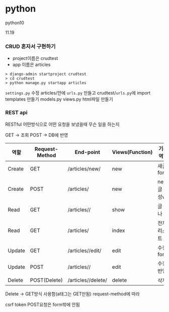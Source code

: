 # python
python10

11.19

### CRUD 혼자서 구현하기
* project이름은 crudtest
* app 이름은 articles

```shell
> django-admin startproject crudtest
> cd crudtest
> python manage.py startapp articles
```

`settings.py` 수정
articles/안에 `urls.py` 만들고 crudtest/`urls.py`에 import
templates 만들기
models.py
views.py
html파일 만들기



### REST api

RESTful
어떤방식으로 어떤 요청을 보냈을때 무슨 일을 하는지


GET -> 조회
POST -> DB에 반영

|   역할   |   Request-Method   |   End-point   |  Views(Function)    |   기존 역할   |
| ---- | ---- | ---- | ---- | ---- |
|   Create   |   GET   |   /articles/new/   |   new   |   새글form   |
|   Create   |   POST   |   /articles/   |   new   |   ne새글 작성w   |
|   Read   |   GET   |   /articles/<id>/   |   show   |   글 하나   |
|   Read   |   GET   |   /articles/   |   index   |   전체 리스트   |
|   Update   |   GET   |   /articles/<id>/edit/   |   edit   |   수정form   |
|   Update   |   POST   |   /articles/<id>/   |   edit   |   수정 반영   |
|   Delete   |   POST(Delete)   |   /articles/<id>/delete/   |   delete   |   삭제   |

Delete -> GET방식 사용함(a태그는 GET만됨)
request-method에 따라

csrf token
POST요청은 form밖에 안됨
